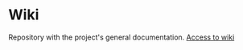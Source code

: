 # Wiki
Repository with the project's general documentation.
[Access to wiki](https://github.com/Amazon-Connect-Equipo-1/Wiki/wiki)
